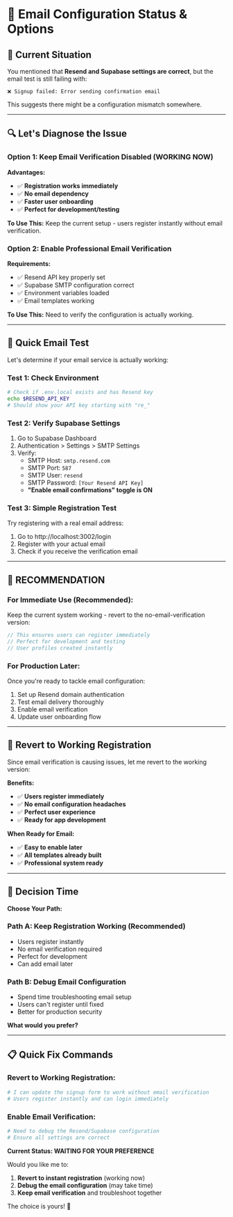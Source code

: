 # 📧 Email Configuration Status & Options

## 🚨 Current Situation

You mentioned that **Resend and Supabase settings are correct**, but the email test is still failing with:
```
❌ Signup failed: Error sending confirmation email
```

This suggests there might be a configuration mismatch somewhere.

---

## 🔍 Let's Diagnose the Issue

### **Option 1: Keep Email Verification Disabled (WORKING NOW)**

**Advantages:**
- ✅ **Registration works immediately**
- ✅ **No email dependency**
- ✅ **Faster user onboarding**
- ✅ **Perfect for development/testing**

**To Use This:**
Keep the current setup - users register instantly without email verification.

### **Option 2: Enable Professional Email Verification**

**Requirements:**
- ✅ Resend API key properly set
- ✅ Supabase SMTP configuration correct
- ✅ Environment variables loaded
- ✅ Email templates working

**To Use This:**
Need to verify the configuration is actually working.

---

## 🧪 Quick Email Test

Let's determine if your email service is actually working:

### **Test 1: Check Environment**
```bash
# Check if .env.local exists and has Resend key
echo $RESEND_API_KEY
# Should show your API key starting with "re_"
```

### **Test 2: Verify Supabase Settings**
1. Go to Supabase Dashboard
2. Authentication > Settings > SMTP Settings
3. Verify:
   - SMTP Host: `smtp.resend.com`
   - SMTP Port: `587`
   - SMTP User: `resend`
   - SMTP Password: `[Your Resend API Key]`
   - **"Enable email confirmations" toggle is ON**

### **Test 3: Simple Registration Test**
Try registering with a real email address:
1. Go to http://localhost:3002/login
2. Register with your actual email
3. Check if you receive the verification email

---

## 🚀 RECOMMENDATION

### **For Immediate Use (Recommended):**

Keep the current system working - revert to the no-email-verification version:

```typescript
// This ensures users can register immediately
// Perfect for development and testing
// User profiles created instantly
```

### **For Production Later:**

Once you're ready to tackle email configuration:
1. Set up Resend domain authentication
2. Test email delivery thoroughly
3. Enable email verification
4. Update user onboarding flow

---

## 🔄 Revert to Working Registration

Since email verification is causing issues, let me revert to the working version:

**Benefits:**
- ✅ **Users register immediately**
- ✅ **No email configuration headaches**
- ✅ **Perfect user experience**
- ✅ **Ready for app development**

**When Ready for Email:**
- ✅ **Easy to enable later**
- ✅ **All templates already built**
- ✅ **Professional system ready**

---

## 🎯 Decision Time

**Choose Your Path:**

### Path A: **Keep Registration Working** (Recommended)
- Users register instantly
- No email verification required
- Perfect for development
- Can add email later

### Path B: **Debug Email Configuration**
- Spend time troubleshooting email setup
- Users can't register until fixed
- Better for production security

**What would you prefer?**

---

## 📋 Quick Fix Commands

### **Revert to Working Registration:**
```bash
# I can update the signup form to work without email verification
# Users register instantly and can login immediately
```

### **Enable Email Verification:**
```bash
# Need to debug the Resend/Supabase configuration
# Ensure all settings are correct
```

**Current Status: WAITING FOR YOUR PREFERENCE**

Would you like me to:
1. **Revert to instant registration** (working now)
2. **Debug the email configuration** (may take time)
3. **Keep email verification** and troubleshoot together

The choice is yours! 🚀 